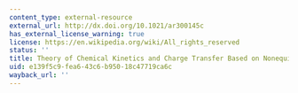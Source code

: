 ```yaml
---
content_type: external-resource
external_url: http://dx.doi.org/10.1021/ar300145c
has_external_license_warning: true
license: https://en.wikipedia.org/wiki/All_rights_reserved
status: ''
title: Theory of Chemical Kinetics and Charge Transfer Based on Nonequilibrium Thermodynamics
uid: e139f5c9-fea6-43c6-b950-18c47719ca6c
wayback_url: ''
---
```

